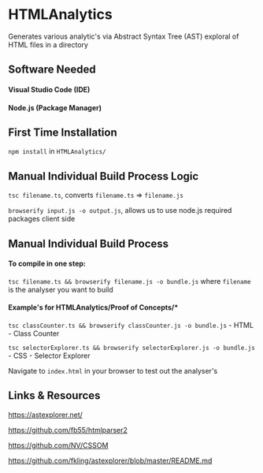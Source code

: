 # HTMLAnalytics
Generates various analytic's via Abstract Syntax Tree (AST) exploral of HTML files in a directory
## Software Needed
#### Visual Studio Code (IDE)
#### Node.js (Package Manager)

## First Time Installation
`npm install` in `HTMLAnalytics/`

## Manual Individual Build Process Logic
`tsc filename.ts`, converts `filename.ts` => `filename.js`

`browserify input.js -o output.js`, allows us to use node.js required packages client side

## Manual Individual Build Process
#### To compile in one step:

`tsc filename.ts && browserify filename.js -o bundle.js` where `filename` is the analyser you want to build

#### Example's for HTMLAnalytics/Proof of Concepts/*
`tsc classCounter.ts && browserify classCounter.js -o bundle.js` - HTML - Class Counter

`tsc selectorExplorer.ts && browserify selectorExplorer.js -o bundle.js` - CSS - Selector Explorer

Navigate to `index.html` in your browser to test out the analyser's 

## Links & Resources
https://astexplorer.net/

https://github.com/fb55/htmlparser2

https://github.com/NV/CSSOM

https://github.com/fkling/astexplorer/blob/master/README.md

